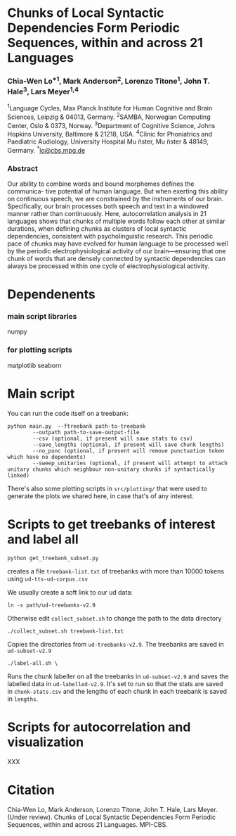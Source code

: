 # Chunks of Local Syntactic Dependencies Form Periodic Sequences, within and across 21 Languages 
### Chia-Wen Lo<sup>*1</sup>, Mark Anderson<sup>2</sup>, Lorenzo Titone<sup>1</sup>, John T. Hale<sup>3</sup>, Lars Meyer<sup>1,4</sup>
<sup>1</sup>Language Cycles, Max Planck Institute for Human Cognitive and Brain Sciences, Leipzig & 04013, Germany.
<sup>2</sup>SAMBA, Norwegian Computing Center, Oslo & 0373, Norway.
<sup>3</sup>Department of Cognitive Science, Johns Hopkins University, Baltimore & 21218, USA.
<sup>4</sup>Clinic for Phoniatrics and Paediatric Audiology, University Hospital Mu ̈nster, Mu ̈nster & 48149, Germany. 
<sup>*</sup>lo@cbs.mpg.de

### Abstract
Our ability to combine words and bound morphemes defines the communica- tive potential of human language. But when exerting this ability on continuous speech, we are constrained by the instruments of our brain. Specifically, our brain processes both speech and text in a windowed manner rather than continuously. Here, autocorrelation analysis in 21 languages shows that chunks of multiple words follow each other at similar durations, when defining chunks as clusters of local syntactic dependencies, consistent with psycholinguistic research. This periodic pace of chunks may have evolved for human language to be processed well by the periodic electrophysiological activity of our brain—ensuring that one chunk of words that are densely connected by syntactic dependencies can always be processed within one cycle of electrophysiological activity.

# Dependenents
### main script libraries
numpy

### for plotting scripts
matplotlib
seaborn

# Main script

You can run the code itself on a treebank:

```
python main.py  --ftreebank path-to-treebank
		--outpath path-to-save-output-file 
		--csv (optional, if present will save stats to csv) 
		--save_lengths (optional, if present will save chunk lengths)
		--no_punc (optional, if present will remove punctuation token which have no dependents)
		--sweep_unitaries (optional, if present will attempt to attach unitary chunks which neighbour non-unitary chunks if syntactically linked)
```

There's also some plotting scripts in `src/plotting/` that were used to generate the plots we shared here, in case that's of any interest.

# Scripts to get treebanks of interest and label all

```
python get_treebank_subset.py
```

creates a file `treebank-list.txt` of treebanks with more than 10000 tokens using `ud-tts-ud-corpus.csv`

We usually create a soft link to our ud data:

```
ln -s path/ud-treebanks-v2.9
```

Otherwise edit `collect_subset.sh` to change the path to the data directory

```
./collect_subset.sh treebank-list.txt
```

Copies the directories from `ud-treebanks-v2.9`. The treebanks are saved in `ud-subset-v2.9`


```
./label-all.sh \
```

Runs the chunk labeller on all the treebanks in `ud-subset-v2.9` and saves the labelled data in `ud-labelled-v2.9`. It's set to run so that the stats are saved in `chunk-stats.csv` and the lengths of each chunk in each treebank is saved in `lengths`. 

# Scripts for autocorrelation and visualization  

XXX

# Citation 
Chia-Wen Lo, Mark Anderson, Lorenzo Titone, John T. Hale, Lars Meyer. (Under review). Chunks of Local Syntactic Dependencies Form Periodic Sequences, within and across 21 Languages. MPI-CBS.



